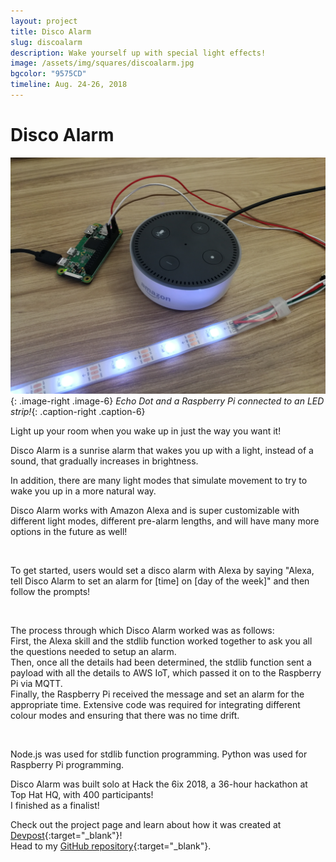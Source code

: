 ```yaml
---
layout: project
title: Disco Alarm
slug: discoalarm
description: Wake yourself up with special light effects!
image: /assets/img/squares/discoalarm.jpg
bgcolor: "9575CD"
timeline: Aug. 24-26, 2018
---
```


# Disco Alarm

![Disco Alarm](/assets/img/discoalarm1.jpg){: .image-right .image-6}
*Echo Dot and a Raspberry Pi connected to an LED strip!*{: .caption-right .caption-6}

Light up your room when you wake up in just the way you want it!  

Disco Alarm is a sunrise alarm that wakes you up with a light, instead of a sound, that gradually increases in brightness.  

In addition, there are many light modes that simulate movement to try to wake you up in a more natural way.  

Disco Alarm works with Amazon Alexa and is super customizable with different light modes, different pre-alarm lengths, and will have many more options in the future as well!  

<br>

To get started, users would set a disco alarm with Alexa by saying "Alexa, tell Disco Alarm to set an alarm for [time] on [day of the week]" and then follow the prompts!

<br>

The process through which Disco Alarm worked was as follows:  
First, the Alexa skill and the stdlib function worked together to ask you all the questions needed to setup an alarm.  
Then, once all the details had been determined, the stdlib function sent a payload with all the details to AWS IoT, which passed it on to the Raspberry Pi via MQTT.  
Finally, the Raspberry Pi received the message and set an alarm for the appropriate time. Extensive code was required for integrating different colour modes and ensuring that there was no time drift.  

<br>

Node.js was used for stdlib function programming. Python was used for Raspberry Pi programming.

Disco Alarm was built solo at Hack the 6ix 2018, a 36-hour hackathon at Top Hat HQ, with 400 participants!  
I finished as a finalist!

Check out the project page and learn about how it was created at [Devpost](https://devpost.com/software/disco-alarm){:target="_blank"}!  
Head to my [GitHub repository](https://github.com/WilliamLQin/DiscoAlarm){:target="_blank"}.
